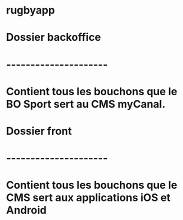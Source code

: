 # rugbyapp

# Dossier backoffice
# ---------------------

# Contient tous les bouchons que le BO Sport sert au CMS myCanal.

# Dossier front
# ---------------------

# Contient tous les bouchons que le CMS sert aux applications iOS et Android

